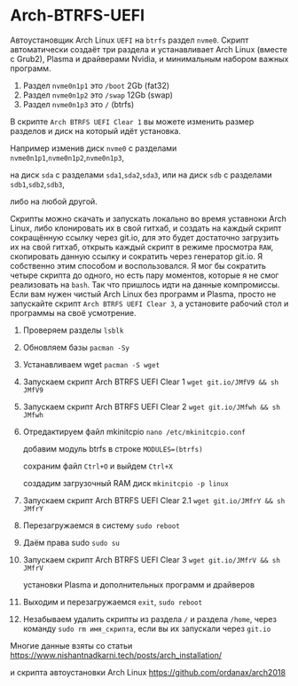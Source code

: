 # Arch-BTRFS-UEFI

Автоустановщик Arch Linux `UEFI` на `btrfs` раздел `nvme0`.
Скрипт автоматически создаёт три раздела и устанавливает Arch Linux (вместе с Grub2), Plasma и драйверами Nvidia, и минимальным набором важных программ.
1. Раздел `nvme0n1p1` это `/boot` 2Gb (fat32)
2. Раздел `nvme0n1p2` это `/swap` 12Gb (swap)
3. Раздел `nvme0n1p3` это `/` (btrfs)

В скрипте `Arch BTRFS UEFI Clear 1` вы можете изменить размер разделов и диск на который идёт установка.

Например изменив диск `nvme0` с разделами `nvme0n1p1`,`nvme0n1p2`,`nvme0n1p3`,

на диск `sda` с разделами `sda1`,`sda2`,`sda3`, или на диск `sdb` с разделами `sdb1`,`sdb2`,`sdb3`,

либо на любой другой.

Скрипты можно скачать и запускать локально во время уставноки Arch Linux, либо клонировать их в свой гитхаб, и создать на каждый скрипт сокращённую ссылку через git.io, для это будет достаточно загрузить их на свой гитхаб, открыть каждый скрипт в режиме просмотра `RAW`, скопировать данную ссылку и сократить через генератор git.io. Я собственно этим способом и воспользовался. Я мог бы сократить четыре скрипта до одного, но есть пару моментов, которые я не смог реализовать на `bash`. Так что пришлось идти на данные компромиссы. Если вам нужен чистый Arch Linux без программ и Plasma, просто не запускайте скрипт `Arch BTRFS UEFI Clear 3`, а установите рабочий стол и программы на своё усмотрение.
1. Проверяем разделы `lsblk`
3. Обновляем базы `pacman -Sy`
4. Устанавливаем wget `pacman -S wget`
5. Запускаем скрипт Arch BTRFS UEFI Clear 1 `wget git.io/JMfV9 && sh JMfV9`
5. Запускаем скрипт Arch BTRFS UEFI Clear 2 `wget git.io/JMfwh && sh JMfwh`
6. Отредактируем файл mkinitcpio `nano /etc/mkinitcpio.conf`
   
   добавим модуль btrfs в строке `MODULES=(btrfs)`
   
   сохраним файл `Ctrl+O` и выйдем `Ctrl+X`
   
   cоздадим загрузочный RAM диск `mkinitcpio -p linux`
7. Запускаем скрипт Arch BTRFS UEFI Clear 2.1 `wget git.io/JMfrY && sh JMfrY`
8. Перезагружаемся в систему `sudo reboot`
9. Даём права sudo `sudo su`
10. Запускаем скрипт Arch BTRFS UEFI Clear 3 `wget git.io/JMfrV && sh JMfrV`

    установки Plasma и дополнительных программ и драйверов
   
11. Выходим и перезагружаемся `exit`, `sudo reboot`
12. Незабываем удалить скрипты из раздела `/` и раздела `/home`, через команду `sudo rm имя_скрипта`, если вы их запускали через `git.io`

Многие данные взяты со статьи https://www.nishantnadkarni.tech/posts/arch_installation/

и скрипта автоустановки Arch Linux https://github.com/ordanax/arch2018
